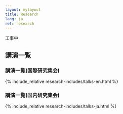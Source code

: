 ```yaml
---
layout: mylayout
title: Research
lang: ja
ref: research
---
```


工事中

## 講演一覧
### 講演一覧(国際研究集会)
{% include_relative research-includes/talks-en.html %}

### 講演一覧(国内研究集会)
{% include_relative research-includes/talks-ja.html %}
